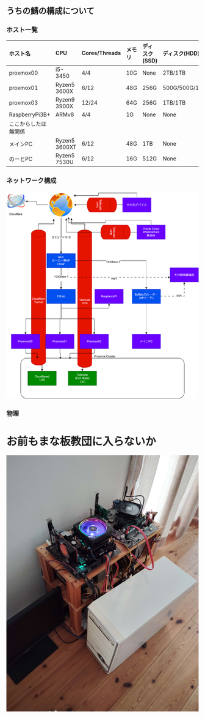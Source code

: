 ## うちの鯖の構成について

### ホスト一覧

|ホスト名|CPU|Cores/Threads|メモリ|ディスク(SSD)|ディスク(HDD)|
|:---|:---|:---|:---|:---|:---|
|proxmox00|i5-3450|4/4|10G|None|2TB/1TB|
|proxmox01|Ryzen5 3600X|6/12|48G|256G|500G/500G/1TB|
|proxmox03|Ryzen9 3900X|12/24|64G|256G|1TB/1TB|
|RaspberryPi3B+|ARMv8|4/4|1G|None|None|
|ここからしたは無関係
|メインPC|Ryzen5 3600XT|6/12|48G|1TB|None|
|のーとPC|Ryzen5 7530U|6/12|16G|512G|None|

### ネットワーク構成

<img src="Untitled Diagram.drawio.svg">

### 物理

# お前もまな板教団に入らないか
<img src="IMG_20250330_170209.jpg">
